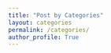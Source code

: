 ```yaml
---
title: "Post by Categories"
layout: categories
permalink: /categories/
author_profile: True
---
```

